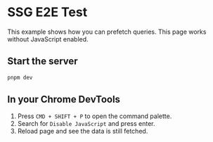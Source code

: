 # SSG E2E Test

This example shows how you can prefetch queries. This page works without JavaScript enabled.

## Start the server

```bash
pnpm dev
```

## In your Chrome DevTools

1. Press `CMD + SHIFT + P` to open the command palette.
2. Search for `Disable JavaScript` and press enter.
3. Reload page and see the data is still fetched.
